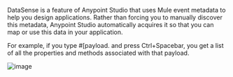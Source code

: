 DataSense is a feature of Anypoint Studio that uses Mule event metadata to help you design applications. Rather than forcing you to manually discover this metadata, Anypoint Studio automatically acquires it so that you can map or use this data in your application.

For example, if you type #[payload. and press Ctrl+Spacebar, you get a list of all the properties and methods associated with that payload. 

![image](https://github.com/user-attachments/assets/f983cba3-7bf6-4524-a3cb-09a0bab85de4)
